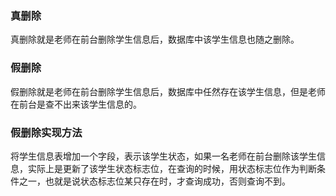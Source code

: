 ### 真删除
真删除就是老师在前台删除学生信息后，数据库中该学生信息也随之删除。
### 假删除
假删除就是老师在前台删除学生信息后，数据库中任然存在该学生信息，但是老师在前台是查不出来该学生信息的。
### 假删除实现方法
将学生信息表增加一个字段，表示该学生状态，如果一名老师在前台删除该学生信息，实际上是更新了该学生状态标志位，在查询的时候，用状态标志位作为判断条件之一，也就是说状态标志位某只存在时，才查询成功，否则查询不到。
